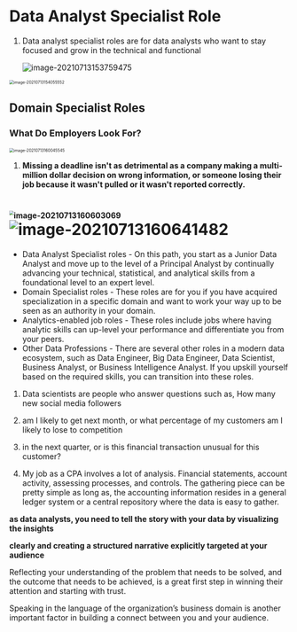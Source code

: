 # Data Analyst Specialist Role

1. Data analyst specialist roles are for data analysts who want to stay focused and grow in the technical and functional

   ![image-20210713153759475](C:\Users\Christopher\AppData\Roaming\Typora\typora-user-images\image-20210713153759475.png)

<img src="C:\Users\Christopher\AppData\Roaming\Typora\typora-user-images\image-20210713154055552.png" alt="image-20210713154055552" style="zoom:50%;" />

## Domain Specialist Roles

### What Do Employers Look For?

<img src="C:\Users\Christopher\AppData\Roaming\Typora\typora-user-images\image-20210713160045545.png" alt="image-20210713160045545" style="zoom:50%;" />

1. **Missing a deadline isn't as detrimental as a company making a multi-million dollar decision on wrong information, or someone losing their job because it wasn't pulled or it wasn't reported correctly.**

# <img src="C:\Users\Christopher\AppData\Roaming\Typora\typora-user-images\image-20210713160603069.png" alt="image-20210713160603069" style="zoom:50%;" />![image-20210713160641482](C:\Users\Christopher\AppData\Roaming\Typora\typora-user-images\image-20210713160641482.png)



- Data Analyst Specialist roles - On this path, you start as a Junior Data Analyst and move up to the level of a Principal Analyst by continually advancing your technical, statistical, and analytical skills from a foundational level to an expert level. 
- Domain Specialist roles - These roles are for you if you have acquired specialization in a specific domain and want to work your way up to be seen as an authority in your domain.
- Analytics-enabled job roles - These roles include jobs where having analytic skills can up-level your performance and differentiate you from your peers.
- Other Data Professions - There are several other roles in a modern data ecosystem, such as Data Engineer, Big Data Engineer, Data Scientist, Business Analyst, or Business Intelligence Analyst. If you upskill yourself based on the required skills, you can transition into these roles. 

1. Data scientists are people who answer questions such as, How many new social media followers
2. am I likely to get next month, or what percentage of my customers am I likely to lose to competition
3. in the next quarter, or is this financial transaction unusual for this customer?

1. My job as a CPA involves a lot of analysis. Financial statements, account activity, assessing processes, and controls. The gathering piece can be pretty simple as long as, the accounting information resides in a general ledger system or a central repository where the data is easy to gather.

**as data analysts, you need to tell the story with your data by visualizing the insights**

**clearly and creating a structured narrative explicitly targeted at your audience**

Reflecting your understanding of the problem that needs to be solved, and the outcome that needs to be achieved, is a great first step in winning their attention and starting with trust.

Speaking in the language of the organization’s business domain is another important factor in building a connect between you and your audience.